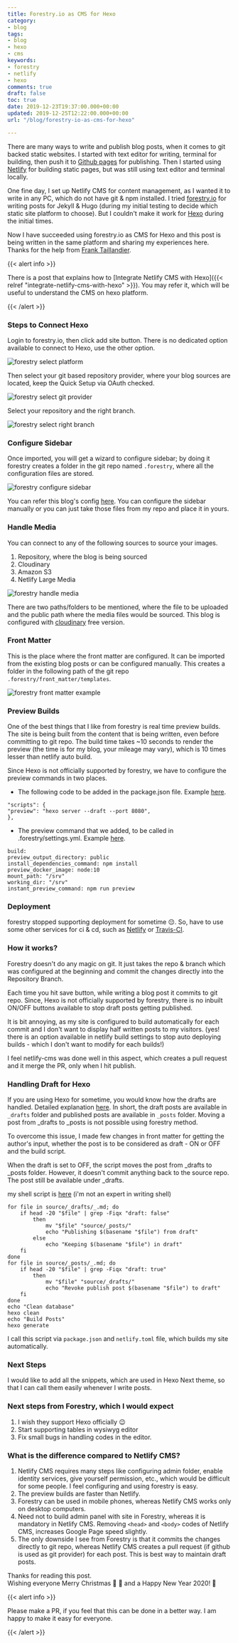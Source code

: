 ```yaml
---
title: Forestry.io as CMS for Hexo
category:
- blog
tags:
- blog
- hexo
- cms
keywords:
- forestry
- netlify
- hexo
comments: true
draft: false
toc: true
date: 2019-12-23T19:37:00.000+00:00
updated: 2019-12-25T12:22:00.000+00:00
url: "/blog/forestry-io-as-cms-for-hexo"

---
```

There are many ways to write and publish blog posts, when it comes to git backed static websites.  I started with text editor for writing, terminal for building, then push it to [Github pages](https://pages.github.com/) for publishing.  Then I started using [Netlify](https://app.netlify.com) for building static pages, but was still using text editor and terminal locally.

<!--more-->

One fine day, I set up Netlify CMS for content management, as I wanted it to write in any PC, which do not have git & npm installed. I tried [forestry.io](https://forestry.io) for writing posts for Jekyll & Hugo (during my initial testing to decide which static site platform to choose).  But I couldn't make it work for [Hexo](https://hexo.io) during the initial times.

Now I have succeeded using forestry.io as CMS for Hexo and this post is being written in the same platform and sharing my experiences here. Thanks for the help from [Frank Taillandier](https://github.com/DirtyF).

{{< alert info >}}

There is a post that explains how to [Integrate Netlify CMS with Hexo]({{< relref "integrate-netlify-cms-with-hexo" >}}).  You may refer it, which will be useful to understand the CMS on hexo platform.

{{< /alert >}}

### Steps to Connect Hexo

Login to forestry.io, then click add site button.  There is no dedicated option available to connect to Hexo, use the other option.

![forestry select platform](https://res.cloudinary.com/anbuchelva/image/upload/v1577124196/images/Screenshot_89_ybvaxy.png)

Then select your git based repository provider, where your blog sources are located, keep the Quick Setup via OAuth checked.

![forestry select git provider](https://res.cloudinary.com/anbuchelva/image/upload/v1577124603/images/Screenshot_90_gixnmd.png)

Select your repository and the right branch.

![forestry select right branch](https://res.cloudinary.com/anbuchelva/image/upload/v1577124801/images/Screenshot_91_ogb0bu.png)

### Configure Sidebar

Once imported, you will get a wizard to configure sidebar; by doing it forestry creates a folder in the git repo named `.forestry`, where all the configuration files are stored.

![forestry configure sidebar](https://res.cloudinary.com/anbuchelva/image/upload/v1577125841/images/Screenshot_93_sj7txo.png)

You can refer this blog's config [here](https://github.com/anbuchelva/blog/tree/source/.forestry).  You can configure the sidebar manually or you can just take those files from my repo and place it in yours.

### Handle Media

You can connect to any of the following sources to source your images.

1. Repository, where the blog is being sourced
2. Cloudinary
3. Amazon S3
4. Netlify Large Media

![forestry handle media](https://res.cloudinary.com/anbuchelva/image/upload/v1577126114/images/Screenshot_95_ndprsb.png)

There are two paths/folders to be mentioned, where the file to be uploaded and the public path where the media files would be sourced. This blog is configured with [cloudinary](https://cloudinary.com/) free version.

### Front Matter

This is the place where the front matter are configured.  It can be imported from the existing blog posts or can be configured manually.  This creates a folder in the following path of the git repo `.forestry/front_matter/templates`.

![forestry front matter example](https://res.cloudinary.com/anbuchelva/image/upload/v1577126583/images/Screenshot_98_evjy1i.png)

### Preview Builds

One of the best things that I like from forestry is real time preview builds.  The site is being built from the content that is being written, even before committing to git repo.  The build time takes \~10 seconds to render the preview (the time is for my blog, your mileage may vary), which is 10 times lesser than netlify auto build.

Since Hexo is not officially supported by forestry, we have to configure the preview commands in two places.

* The following code to be added in the package.json file. Example [here](https://github.com/anbuchelva/blog/blob/source/package.json).

```
"scripts": {
"preview": "hexo server --draft --port 8080",
},
```

* The preview command that we added, to be called in  .forestry/settings.yml. Example [here](https://github.com/anbuchelva/blog/blob/source/.forestry/settings.yml).

```
build:
preview_output_directory: public
install_dependencies_command: npm install
preview_docker_image: node:10
mount_path: "/srv"
working_dir: "/srv"
instant_preview_command: npm run preview
```

### Deployment

forestry stopped supporting deployment for sometime :pensive:.  So, have to use some other services for ci & cd, such as [Netlify](https://app.netlify.com) or [Travis-CI](https://travis-ci.org/).

### How it works?

Forestry doesn't do any magic on git. It just takes the repo & branch which was configured at the beginning and commit the changes directly into the Repository Branch.

Each time you hit save button, while writing a blog post it commits to git repo. Since, Hexo is not officially supported by forestry, there is no inbuilt ON/OFF buttons available to stop draft posts getting published.

It is bit annoying, as my site is configured to build automatically for each commit and I don't want to display half written posts to my visitors. (yes! there is an option available in netlify build settings to stop auto deploying builds - which I don't want to modify for each builds!)

I feel netlify-cms was done well in this aspect, which creates a pull request and it merge the PR, only when I hit publish.

### Handling Draft for Hexo

If you are using Hexo for sometime, you would know how the drafts are handled. Detailed explanation [here](https://hexo.io/docs/writing.html#Drafts). In short, the draft posts are available in `_drafts` folder and published posts are available in `_posts` folder.  Moving a post from _drafts to _posts is not possible using forestry method.

To overcome this issue, I made few changes in front matter for getting the author's input, whether the post is to be considered as draft - ON or OFF and the build script.

When the draft is set to OFF, the script moves the post from _drafts to _posts folder.  However, it doesn't commit anything back to the source repo.  The post still be available under _drafts.

my shell script is [here](https://github.com/anbuchelva/blog/blob/source/.forestry/draft.sh) (i'm not an expert in writing shell)

```
for file in source/_drafts/_.md; do	
    if head -20 "$file" | grep -Fiqx "draft: false"
        then
            mv "$file" "source/_posts/"
            echo "Publishing $(basename "$file") from draft"
        else
            echo "Keeping $(basename "$file") in draft"
    fi
done
for file in source/_posts/_.md; do
    if head -20 "$file" | grep -Fiqx "draft: true"
        then
            mv "$file" "source/_drafts/"
            echo "Revoke publish post $(basename "$file") to draft"
    fi
done
echo "Clean database"
hexo clean
echo "Build Posts"
hexo generate
```

I call this script via `package.json` and `netlify.toml` file, which builds my site automatically.

### Next Steps

I would like to add all the snippets, which are used in Hexo Next theme, so that I can call them easily whenever I write posts.

### Next steps from Forestry, which I would expect

1. I wish they support Hexo officially :wink:
2. Start supporting tables in wysiwyg editor
3. Fix small bugs in handling codes in the editor.

### What is the difference compared to Netlify CMS?

1. Netlify CMS requires many steps like configuring admin folder, enable identity services, give yourself permission, etc., which would be difficult for some people. I feel configuring and using forestry is easy. 
2. The preview builds are faster than Netlify.
3. Forestry can be used in mobile phones, whereas Netlify CMS works only on desktop computers.
4. Need not to build admin panel with site in Forestry, whereas it is mandatory in Netlify CMS. Removing `<head>` and `<body>` codes of Netlify CMS, increases Google Page speed slightly.
5. The only downside I see from Forestry is that it commits the changes directly to git repo, whereas Netlify CMS creates a pull request (if github is used as git provider) for each post. This is best way to maintain draft posts.  

Thanks for reading this post.  
Wishing everyone Merry Christmas :christmas_tree: :santa: and a Happy New Year 2020! :tada:

{{< alert info >}}

Please make a PR, if you feel that this can be done in a better way. I am happy to make it easy for everyone.

{{< /alert >}}